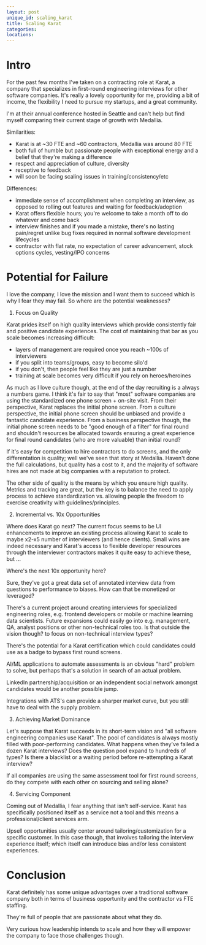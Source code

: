 ```yaml
---
layout: post
unique_id: scaling_karat
title: Scaling Karat
categories: 
locations: 
---
```


# Intro

For the past few months I've taken on a contracting role at Karat, a company that specializes in first-round engineering interviews for other software companies.  It's really a lovely opportunity for me, providing a bit of income, the flexibility I need to pursue my startups,  and a great community.

I'm at their annual conference hosted in Seattle and can't help but find myself comparing their current stage of growth with Medallia.

Similarities:
* Karat is at ~30 FTE and ~60 contractors, Medallia was around 80 FTE
* both full of humble but passionate people with exceptional energy and a belief that they're making a difference
* respect and appreciation of culture, diversity
* receptive to feedback
* will soon be facing scaling issues in training/consistency/etc

Differences:
* immediate sense of accomplishment when completing an interview, as opposed to rolling out features and waiting for feedback/adoption
* Karat offers flexible hours; you're welcome to take a month off to do whatever and come back
* interview finishes and if you made a mistake, there's no lasting pain/regret unlike bug fixes required in normal software development lifecycles
* contractor with flat rate, no expectation of career advancement, stock options cycles, vesting/IPO concerns

# Potential for Failure

I love the company, I love the mission and I want them to succeed which is why I fear they may fail.  So where are the potential weaknesses?

1. Focus on Quality

Karat prides itself on high quality interviews which provide consistently fair and positive candidate experiences.  The cost of maintaining that bar as you scale becomes increasing difficult:
* layers of management are required once you reach ~100s of interviewers
* if you split into teams/groups, easy to become silo'd
* if you don't, then people feel like they are just a number
* training at scale becomes very difficult if you rely on heroes/heroines

As much as I love culture though, at the end of the day recruiting is a always a numbers game.  I think it's fair to say that "most" software companies are using the standardized one phone screen + on-site visit.  From their perspective, Karat replaces the initial phone screen.  From a culture perspective, the initial phone screen should be unbiased and provide a fantastic candidate experience.  From a business perspective though, the initial phone screen needs to be "good enough of a filter" for final round and shouldn't resources be allocated towards ensuring a great experience for final round candidates (who are more valuable) than initial round?

If it's easy for competition to hire contractors to do screens, and the only differentation is quality; well we've seen that story at Medallia.  Haven't done the full calculations, but quality has a cost to it, and the majority of software hires are not made at big companies with a reputation to protect.

The other side of quality is the means by which you ensure high quality.  Metrics and tracking are great, but the key is to balance the need to apply process to achieve standardization vs. allowing people the freedom to exercise creativity with guidelines/principles.

2. Incremental vs. 10x Opportunities

Where does Karat go next?  The current focus seems to be UI enhancements to improve an existing process allowing Karat to scale to maybe x2-x5 number of interviewers (and hence clients).  Small wins are indeed necessary and Karat's access to flexible developer resources through the interviewer contractors makes it quite easy to achieve these, but ...

Where's the next 10x opportunity here?

Sure, they've got a great data set of annotated interview data from questions to performance to biases.  How can that be monetized or leveraged?

There's a current project around creating interviews for specialized engineering roles, e.g. frontend developers or mobile or machine learning data scientists.  Future expansions could easily go into e.g. management, QA, analyst positions or other non-technical roles too.  Is that outside the  vision though? to focus on non-technical interview types?

There's the potential for a Karat certification which could candidates could use as a badge to bypass first round screens.

AI/ML applications to automate assessments is an obvious "hard" problem to solve, but perhaps that's a solution in search of an actual problem.

LinkedIn partnership/acquisition or an independent social network amongst candidates would be another possible jump.

Integrations with ATS's can provide a sharper market curve, but you still have to deal with the supply problem.

3. Achieving Market Dominance

Let's suppose that Karat succeeds in its short-term vision and "all software engineering companies use Karat".  The pool of candidates is always mostly filled with poor-performing candidates.  What happens when they've failed a dozen Karat interviews?  Does the question pool expand to hundreds of types?  Is there a blacklist or a waiting period before re-attempting a Karat interview?

If all companies are using the same assessment tool for first round screens, do they compete with each other on sourcing and selling alone?

4. Servicing Component

Coming out of Medallia, I fear anything that isn't self-service.  Karat has specifically positioned itself as a service not a tool and this means a professional/client services arm.

Upsell opportunities usually center around tailoring/customization for a specific customer.  In this case though, that involves tailoring the interview experience itself; which itself can introduce bias and/or less consistent experiences.

# Conclusion

Karat definitely has some unique advantages over a traditional software company both in terms of business opportunity and the contractor vs FTE staffing.

They're full of people that are passionate about what they do.

Very curious how leadership intends to scale and how they will empower the company to face those challenges though.
